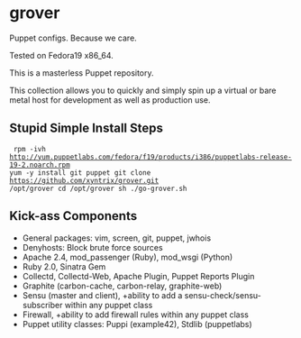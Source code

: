 grover
======

Puppet configs.  Because we care.

Tested on Fedora19 x86_64.   

This is a masterless Puppet repository.  

This collection allows you to quickly and simply spin up a virtual or bare metal host for development as well as  production use.

Stupid Simple Install Steps
-------------

<code><pre>
rpm -ivh http://yum.puppetlabs.com/fedora/f19/products/i386/puppetlabs-release-19-2.noarch.rpm
yum -y install  git puppet
git clone https://github.com/xyntrix/grover.git /opt/grover
cd /opt/grover
sh ./go-grover.sh
</pre></code>



Kick-ass Components
-------------
- General packages:  vim, screen, git, puppet, jwhois
- Denyhosts: Block brute force sources
- Apache 2.4, mod_passenger (Ruby), mod_wsgi (Python)
- Ruby 2.0, Sinatra Gem
- Collectd, Collectd-Web, Apache Plugin, Puppet Reports Plugin
- Graphite (carbon-cache, carbon-relay, graphite-web)
- Sensu (master and client), +ability to add a sensu-check/sensu-subscriber within any puppet class
- Firewall, +ability to add firewall rules within any puppet class
- Puppet utility classes: Puppi (example42), Stdlib (puppetlabs)
